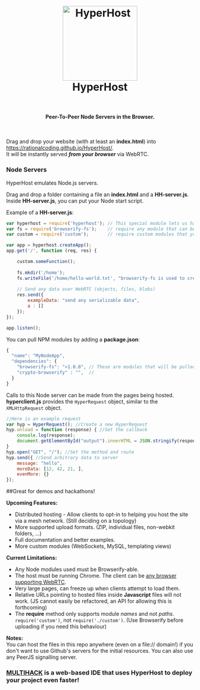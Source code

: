 <h1 align="center">
  <br>
  <a href="https://rationalcoding.github.io/HyperHost/"><img src="https://s12.postimg.org/6asslh8hp/HH_logo.png" alt="HyperHost" width="200"></a>
  <br>
  HyperHost
  <br>
  <br>
</h1>
<h4 align="center">Peer-To-Peer Node Servers in the Browser.</h4>
<br>

Drag and drop your website (with at least an **index.html**) into https://rationalcoding.github.io/HyperHost/.  
It will be instantly served ***from your browser*** via WebRTC.

### Node Servers
HyperHost emulates Node.js servers.

Drag and drop a folder containing a file an **index.html** and a **HH-server.js**.
Inside **HH-server.js**, you can put your Node start script.  

Example of a **HH-server.js**:
```javascript
var hyperhost = require('hyperhost'); // This special module lets us handle WebRTC connections (it's like Express)
var fs = require('browserify-fs');    // require any module that can be Browserified
var custom = require('custom');       // require custom modules that you upload with the "HH-" prefix (ie HH-custom.js"

var app = hyperhost.createApp();
app.get('/', function (req, res) {    

    custom.someFunction();
    
    fs.mkdir('/home');
    fs.writeFile('/home/hello-world.txt', "browserify-fs is used to create a virtual file system!");
    
    // Send any data over WebRTC (objects, files, blobs)
    res.send({
        exampleData: "send any serializable data",
        a : []
    });
});

app.listen();
```

You can pull NPM modules by adding a **package.json**:
```javascript
{
  "name": "MyNodeApp",
  "dependencies": { 
    "browserify-fs": ">1.0.0", // These are modules that will be pulled from NPM
    "crypto-browserify" : "",  //
  }
}
```

Calls to this Node server can be made from the pages being hosted.  
**hyperclient.js** provides the `HyperRequest` object, similar to the `XMLHttpRequest` object.
```javascript
//Here is an example request
var hyp = HyperRequest(); //Create a new HyperRequest
hyp.onload = function (response) { //Set the callback
    console.log(response);
    document.getElementById("output").innerHTML = JSON.stringify(response);
}
hyp.open("GET", "/"); //Set the method and route
hyp.send({ //Send arbitrary data to server
    message: "hello",
    moreData: [12, 42, 21, ],
    evenMore: {}
});
```

##Great for demos and hackathons!

**Upcoming Features:**  
- Distributed hosting - Allow clients to opt-in to helping you host the site via a mesh network. (Still deciding on a topology) 
- More supported upload formats. (ZIP, individual files, non-webkit folders, ...)
- Full documentation and better examples. 
- More custom modules (WebSockets, MySQL, templating views)  

**Current Limitations:**  
- Any Node modules used must be Browserify-able.  
- The host must be running Chrome. The client can be [any browser supporting WebRTC](http://caniuse.com/#feat=rtcpeerconnection).
- Very large pages, can freeze up when clients attempt to load them. 
- Relative URLs pointing to hosted files inside **Javascript** files will not work. (JS cannot easily be refactored, an API for allowing this is forthcoming)
- The **require** method only supports module *names* and not *paths*. `require('custom')`, not `require('./custom')`. (Use Browserify before uploading if you need this behaviour)

**Notes:**  
You can host the files in this repo anywhere (even on a file:// domain!) if you don't want to use Github's servers for the initial resources. You can also use any PeerJS signalling server.

### [MULTIHACK](https://rationalcoding.github.io/multihack) is a web-based IDE that uses HyperHost to deploy your project even faster!
